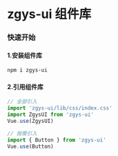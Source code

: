 # zgys-ui 组件库

### 快速开始

#### 1.安装组件库

```bash
npm i zgys-ui
```

#### 2.引用组件库

```javascript
// 全部引入
import 'zgys-ui/lib/css/index.css'
import ZgysUI from 'zgys-ui'
Vue.use(ZgysUI)

// 按需引入
import { Button } from 'zgys-ui'
Vue.use(Button)
```



